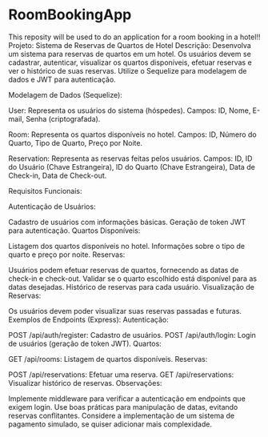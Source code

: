 # RoomBookingApp
This reposity will be used to do an application for a room booking in a hotel!!
Projeto: Sistema de Reservas de Quartos de Hotel
Descrição:
Desenvolva um sistema para reservas de quartos em um hotel. Os usuários devem se cadastrar, autenticar, visualizar os quartos disponíveis, efetuar reservas e ver o histórico de suas reservas. Utilize o Sequelize para modelagem de dados e JWT para autenticação.

Modelagem de Dados (Sequelize):

User: Representa os usuários do sistema (hóspedes).
Campos: ID, Nome, E-mail, Senha (criptografada).<br>

Room: Representa os quartos disponíveis no hotel.
Campos: ID, Número do Quarto, Tipo de Quarto, Preço por Noite.<br>

Reservation: Representa as reservas feitas pelos usuários.
Campos: ID, ID do Usuário (Chave Estrangeira), ID do Quarto (Chave Estrangeira), Data de Check-in, Data de Check-out.<br>

Requisitos Funcionais:

Autenticação de Usuários:

Cadastro de usuários com informações básicas.
Geração de token JWT para autenticação.
Quartos Disponíveis:

Listagem dos quartos disponíveis no hotel.
Informações sobre o tipo de quarto e preço por noite.
Reservas:

Usuários podem efetuar reservas de quartos, fornecendo as datas de check-in e check-out.
Validar se o quarto escolhido está disponível para as datas desejadas.
Histórico de reservas para cada usuário.
Visualização de Reservas:

Os usuários devem poder visualizar suas reservas passadas e futuras.
Exemplos de Endpoints (Express):
Autenticação:

POST /api/auth/register: Cadastro de usuários.
POST /api/auth/login: Login de usuários (geração de token JWT).
Quartos:

GET /api/rooms: Listagem de quartos disponíveis.
Reservas:

POST /api/reservations: Efetuar uma reserva.
GET /api/reservations: Visualizar histórico de reservas.
Observações:

Implemente middleware para verificar a autenticação em endpoints que exigem login.
Use boas práticas para manipulação de datas, evitando reservas conflitantes.
Considere a implementação de um sistema de pagamento simulado, se quiser adicionar mais complexidade.
